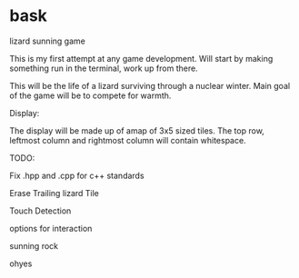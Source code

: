 # bask
lizard sunning game

This is my first attempt at any game development. 
Will start by making something run in the terminal, work up from there.

This will be the life of a lizard surviving through a nuclear winter.
Main goal of the game will be to compete for warmth.

Display:

The display will be made up of amap of 3x5 sized tiles. The top row, leftmost column and rightmost column will contain whitespace.


TODO:

Fix .hpp and .cpp for c++ standards

Erase Trailing lizard Tile

Touch Detection

options for interaction

sunning rock

ohyes

